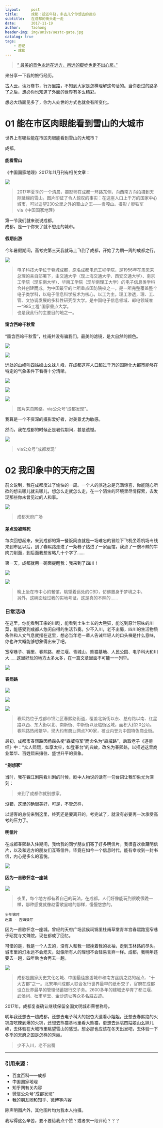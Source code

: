 ```yaml
---
layout:     post
title:      成都：趁还年轻，多去几个你想去的远方
subtitle:   在成都的街头走一走
date:       2017-11-19
author:     Taohong
header-img: img/univs/uestc-gate.jpg
catalog: true
tags:
    - 游记
    - 成都
---
```

> [“ 最美的景色永远在远方，再远的脚步也走不出心房。”](https://mp.weixin.qq.com/s?__biz=MzI4MTkwNzk4Mw==&mid=2247483784&idx=1&sn=4f73fbdaaed5971b1f543dffd3321fa4&chksm=eba347e8dcd4cefed4d4fe5ebcd5bc440ce6048b687be4d2a0ad43b524271a37fac4f51a3f52#rd)

来分享一下我的旅行经历。

古人云，读万卷书，行万里路，不知到大家是怎样理解这句话的。当你走过的路多了之后，想必你也知道了外面的世界有多么精彩。

想必大场面见多了，你为人处世的方式也就会有所变化。

# 01 能在市区肉眼能看到雪山的大城市
世界上有哪些能在市区肉眼能看到雪山的大城市？

成都。
#### 能看雪山
《中国国家地理》2017年11月刊有相关文章：

![](https://mmbiz.qpic.cn/mmbiz_jpg/nQuocdmau4giaRViaibTPZNAGDzs9fxOljIgJhAu6l0l3720EFQXuejrWbgRYHMxzoHB1FcvBKd9LzFmga1VgY2rw/640?wx_fmt=jpeg&tp=webp&wxfrom=5&wx_lazy=1)

> 2017年夏季的一个清晨，摄影师在成都一环路东侧，向西南方向拍摄到天际延绵的雪山。图片印证了令人惊叹的事实：在这座人口上千万的国家中心城市，可以遥望230公里之外的蜀山之王——贡嘎山。摄影 / 廖铁军  
via《中国国家地理》

第一节我们就来说说成都。  
成都，是一个你来了就不想走的城市。

#### 假期出游
今年暑假期间，高考完第三天我就马上飞到了成都，开始了为期一周的成都之行。

![](https://github.com/TaohongMaxwell/TaohongMaxwell.github.io/raw/master/img/univs/uestc-zl.jpg)

> 电子科技大学位于蓉城成都，原名成都电讯工程学院，是1956年在周恩来总理的亲自部署下，由交通大学（现上海交通大学、西安交通大学）、南京工学院（现东南大学）、华南工学院（现华南理工大学）的电子信息类学科合并创建而成。为中国最早的七所重点国防院校之一，是一所完整覆盖整个电子类学科，以电子信息科学技术为核心，以工为主，理工渗透，理、工、管、文协调发展的多科性研究型大学。是中国电子信息领域、邮电领域唯一“985工程”国家重点大学。  
也是我此行的主要目的地之一。

#### 窗含西岭千秋雪
“窗含西岭千秋雪”，杜甫并没有骗我们。最美的滤镜，是大自然的颜色。

![](https://mmbiz.qpic.cn/mmbiz_jpg/nQuocdmau4giaRViaibTPZNAGDzs9fxOljItw22ibQ67ESZLEsUDBSqGwDoL3w91ZRaryYRmCx7HvwufibkszOUiciaNg/640?wx_fmt=jpeg&tp=webp&wxfrom=5&wx_lazy=1)

![](https://mmbiz.qpic.cn/mmbiz_jpg/nQuocdmau4giaRViaibTPZNAGDzs9fxOljIhOPauj4F623kXyLmhzpV9a5yH6S1nVHKjQHclvWFicdRpnLWr5XjCbA/640?wx_fmt=jpeg&tp=webp&wxfrom=5&wx_lazy=1)


远处的山峰叫四姑娘山幺妹儿峰，在成都这座人口超过千万的国际化大都市能够在特定的气象条件下看得十分清晰。

![](https://mmbiz.qpic.cn/mmbiz_jpg/nQuocdmau4giaRViaibTPZNAGDzs9fxOljIUHxjY0icUPwibn9RoPG3sVOlwWpL3V8MYODfUicF6EauEZNZFZ0UMnNeg/640?wx_fmt=jpeg&tp=webp&wxfrom=5&wx_lazy=1)

![](https://mmbiz.qpic.cn/mmbiz_jpg/nQuocdmau4giaRViaibTPZNAGDzs9fxOljIsCasiba98vgqq2LQNsKP5icKreMdB1gafmamtppMCerznw11EHXyamvQ/640?wx_fmt=jpeg&tp=webp&wxfrom=5&wx_lazy=1)

![](https://mmbiz.qpic.cn/mmbiz_jpg/nQuocdmau4giaRViaibTPZNAGDzs9fxOljIEiczYtDQfhNsbbL1lzqAttkSWNxU7yVvphLJANaXy61icGC0icGvMlwUQ/640?wx_fmt=jpeg&tp=webp&wxfrom=5&wx_lazy=1)

> 图片来自网络。via公众号“成都发现”。


我算是一个不资深的摄影爱好者，对美景尤为敏感。

然而，我在成都的时候正是暑假期间，甚是遗憾。

![](https://mmbiz.qpic.cn/mmbiz_jpg/nQuocdmau4giaRViaibTPZNAGDzs9fxOljIoqgUxacovFGumLO0ZvNicDVOFSAVjASOLSebzhpJr8Sb6EzLcjojkkA/640?wx_fmt=jpeg&tp=webp&wxfrom=5&wx_lazy=1)

> via公众号“成都发现”

# 02 我印象中的天府之国

前文说到，我在成都度过了愉快的一周。一个人的旅途总是充满惊喜，你能随心所欲的想去哪儿就去哪儿，想怎么走就怎么走，在一个陌生的环境里尽情探索，去发现那些你未曾见过的人和事。

![](https://mmbiz.qpic.cn/mmbiz_png/nQuocdmau4giaRViaibTPZNAGDzs9fxOljICMTyqtX0Xr8RJjOSLU9lTyyYjSOvhR5M17MU8vBMXWD8gqKicycJrEA/640?wx_fmt=png&tp=webp&wxfrom=5&wx_lazy=1)

> 成都天府广场

#### 差点没被辣死
每次回想起来，来到成都的第一餐饭简直就是一场难忘的冒险下飞机坐着机场专线来到市区以后，到了春熙路走进了一条巷子钻进了一家面馆，我点了一碗不辣的牛肉刀削面，到后面我想省略几十个字了……

第一天，成都就用一碗面提醒我：我来到了四川！

![](https://mmbiz.qpic.cn/mmbiz_png/nQuocdmau4giaRViaibTPZNAGDzs9fxOljIszyhgx6PJfnWCUGtkEnOPE5eQCzYibSbfBgt0uZcHc0a1OtPj9Ukdxg/640?wx_fmt=png&tp=webp&wxfrom=5&wx_lazy=1)

![](https://mmbiz.qpic.cn/mmbiz_png/nQuocdmau4giaRViaibTPZNAGDzs9fxOljIhKFkRgI6zqKiaQgXEDtEPfVpkC3FCVSC299xCnh5BJibPqX7ogJibyw8w/640?wx_fmt=png&tp=webp&wxfrom=5&wx_lazy=1)

> 晚上坐在市中心的餐馆，眺望着远处的CBD，仿佛置身于梦境之中。  
另外，这碗面经过我的实地考证，这是真的不辣的……

### 日常活动
在这里，你能看到正宗的川剧，能看到土生土长的大熊猫，能吃到原汁原味的川菜，能感受到成都人悠闲自得的生活节奏。少不入川，老不出蜀，四川的生活物质条件和人文气息就摆在这里，想必当年老一辈人告诫年轻人的口头禅是什么意味，你也许大概能够想象得出来了吧。

宽窄巷子、锦里、春熙路、都江堰、青城山、熊猫基地、人民公园、电子科大和川大……这里好玩的地方太多太多，在一篇文章里面不可能一一列举。

![](https://mmbiz.qpic.cn/mmbiz_png/nQuocdmau4giaRViaibTPZNAGDzs9fxOljIXK89xe15um3YNe7j7D1EK7Q18liaqCp9dVgQSyKBl4n6tsmURiaRpOxw/640?wx_fmt=png&tp=webp&wxfrom=5&wx_lazy=1)

#### 春熙路
![](https://mmbiz.qpic.cn/mmbiz_png/nQuocdmau4giaRViaibTPZNAGDzs9fxOljIpAMq6AImFXD370dEZyexpdQI4LqOibJx1t0lOr24gjibQSyQV48DVaqg/640?wx_fmt=png&tp=webp&wxfrom=5&wx_lazy=1)

![](https://mmbiz.qpic.cn/mmbiz_png/nQuocdmau4giaRViaibTPZNAGDzs9fxOljIBgaGZy246o0dLOwGNomSnVyjzTca2rHHfkAfyLrEfS4vK6zUdanZWg/640?wx_fmt=png&tp=webp&wxfrom=5&wx_lazy=1)

![](https://mmbiz.qpic.cn/mmbiz_png/nQuocdmau4giaRViaibTPZNAGDzs9fxOljIIoariaJ2FExnzqGNlibLV9dnu9qL19VMJn3ibmC3LQ4yIXgIiaibAsTlQ0A/640?wx_fmt=png&tp=webp&wxfrom=5&wx_lazy=1)

> 春熙路位于成都市锦江区春熙路街道，覆盖北新街以东、总府路以南、红星路以西、东大街以北、南新街、中新街以及临街区域，面积大约20公顷。春熙路热闹繁华，现大约有商业网点700家，被业内誉为中国特色商业街。

最初，成都市春熙路因杨森头衔“森威将军”而命名为“森威路”，后取老子《道德经》中：“众人熙熙，如享太牢，如登春台”的典故，改名为春熙路，以描述这里商业繁华、百姓熙来攘往、盛世升平的景象。

#### “别想家”
当时，我在锦江剧院看川剧的时候，剧中人物说的话有一句台词让我印象尤为深刻：

> 来到了成都你就别想家。

没错，这里的确很美好，可是，不管怎样，

以游客的身份来到这里，终究还是要离开的。考完试了，就没有必要再一次承受高考的压力了。

#### 明信片
在成都春熙路入住期间，我给我的同学朋友们寄了好多明信片。我很喜欢收藏明信片，以及和远方的朋友们互寄信件。毕竟在如今一个信息时代，能有幸收到一封书信，内心是多么的喜悦。

![](https://mmbiz.qpic.cn/mmbiz_png/nQuocdmau4giaRViaibTPZNAGDzs9fxOljIfQWxrW0ibedj4wRVOpFPBNFnvmzQnGuxNDsj2rYqIMpUFj6TnvKPicZA/640?wx_fmt=png&tp=webp&wxfrom=5&wx_lazy=1)

#### 因为一首歌怀念一座城
![](https://mmbiz.qpic.cn/mmbiz_png/nQuocdmau4giaRViaibTPZNAGDzs9fxOljICMTyqtX0Xr8RJjOSLU9lTyyYjSOvhR5M17MU8vBMXWD8gqKicycJrEA/640?wx_fmt=png&tp=webp&wxfrom=5&wx_lazy=1)

> 夜里，每个地方都有着自己的玩法。在成都，人们好像能玩到很晚很晚一样，那种感觉就像赵雷歌里唱的那样，慢慢悠悠的。

    少年锦时
    赵雷 - 吉姆餐厅


因为一首歌怀念一座城。曾经的天府广场武侯祠锦里杜甫草堂青羊宫春熙路宽窄巷子昭觉寺文殊院，现在都成了回忆。

可惜的是，我是一个人去的，没有人和我一起挽着我的衣袖，走到玉林路的尽头。城市里的灯永远不会熄灭，就像所有人的理想不会轻易言弃一样。成都，我明年还要去一趟，四年后也会再去一趟。

![](https://mmbiz.qpic.cn/mmbiz_jpg/nQuocdmau4giaRViaibTPZNAGDzs9fxOljIOg25TeGw4JvN0aG3ut3vbbJJkoscql6m5rLqeTeGjOfibWjqYYmm3gw/640?wx_fmt=jpeg&tp=webp&wxfrom=5&wx_lazy=1)

> 成都是国家历史文化名城、中国最佳旅游城市和南方丝绸之路的起点、“十大古都”之一。北宋年间成都人联合发行世界最早的纸币交子，官府在成都设立世界最早的管理储蓄银行交子务。2600多年的建城史孕育了都江堰、武侯祠、杜甫草堂、金沙遗址等众多名胜古迹。

2017年，成都复查确认继续保留全国文明城市荣誉称号。

明年我还想去一趟成都，还想去电子科大的银杏大道看小姐姐，还想去春熙路的火锅店吃辣到爆的火锅，还想去熊猫基地里看大熊猫，更想去远眺四姑娘山幺妹儿峰，去体验在大城市里眺望雪山的感觉。想必那也应该在冬天出发吧，去体验一下冬季的天府之国是怎样的秀丽。

> 少不入川，老不出蜀

---
### 引用来源：
- 百度百科——成都
- 中国国家地理
- 知乎网有关内容
- 微信公众号“成都发现”
- 我的朋友圈和知乎、微博等内容

除声明图片外，其他图片均为我本人拍摄。

我写得这么辛苦，要不要给我点个赞？或者来一段评论？？？
